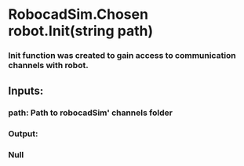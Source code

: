 
<h1> RobocadSim.Chosen robot.Init(string path)  </h1>
  
<h3>Init function was created to gain access to communication channels with robot.  </h3>
  
<h2> Inputs: </h2> 
  <h3> path:  Path to robocadSim' channels folder </h3>
  
<h3> Output:</h3>
  <h3> Null </h3>
